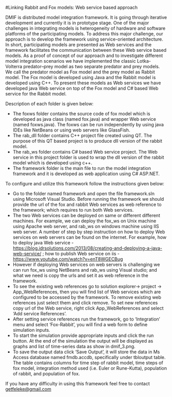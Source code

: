 #Linking Rabbit and Fox models: Web service based approach

DMIF is distributed model integration framework. It is going through iterative development and currently it is in prototype stage. One of the major challenges in integrating models is heterogeneity of hardware and software platforms of the participating models. To address this major challenge,  our approach is to  develop the framework using service-oriented architecture. In short, participating models are presented as Web services and the framework facilitates the communication between these Web service based models.
As a proof of concept of our approach and to investigate different model integration scenarios  we have implemented the classic Lotka-Volterra predator–prey model as two separate predator  and prey models. We call the predator model as Fox model and the prey model as Rabbit model. The Fox model is developed using Java and the Rabbit model is developed using C++. To present these models as Web services we have developed java Web service on top of the Fox model and C# based Web service for the Rabbit model.

Description of each folder is given below:
-	The foxws folder contains the source code of fox model which is developed as java class (named fox.java) and wrapper Web service (named foxws.java). The foxws can be run independently by using java IDEs like NetBeans or using web servers like GlassFish.
-	The rab_dll folder contains C++ project file created using QT. The purpose of this QT based project is to produce dll version of the rabbit model.
-	The rab_ws folder contains C# based Web service project. The Web service in this project folder is used to wrap the dll version of the rabbit model which is developed using c++.
-	The framework folder is the main file to run the model integration framework and it is developed as web application using C# ASP.NET.

To configure and utilize this framework follow the instructions given below:
-	Go to the folder named framework and open the file framework.sln using Microsoft Visual Studio. Before running the framework we should provide the url of the fox and rabbit Web services as web reference to the framework; which requires to run both Web services.
-	The two Web services can be deployed on same or different different machines. For example, we can deploy the fox_ws on Unix machine using  Apache web server, and rab_ws on windows machine using IIS web server. A number of step by step instruction on how to deploy Web services on web servers can be found on the internet. 
For example, how to deploy java Web service - https://blog.idrsolutions.com/2013/08/creating-and-deploying-a-java-web-service/ ; how to publish Web service on iis - https://www.youtube.com/watch?v=enT8WGECBug 
-	However if deploying  Web services on web servers is challenging we can run fox_ws using NetBeans and rab_ws using Visual studio; and what we need is copy the urls and set it as web reference in the framework.
-	 To see the existing web references go to solution explorer-> project -> App_WebReferences, then you will find list of Web services which are configured to be accessed by the framework. To remove existing web references just select them and click remove. To set new references copy url of the Web service, right click  App_WebReferences and select ‘Add service References’.
-	After setting service references run the framework, go to ‘Integration’ menu and select ‘Fox-Rabbit’, you will find a web form to define simulation inputs.
-	To start the simulation provide appropriate inputs and click the run button. At the end of the simulation the output will be displayed as graphs and list of time-series data as show in dmif_3.png.
-	To save the output data click ‘Save Output’, it will store the data in Ms Access database named fmdb.accdb, specifically under tbloutput table. The table contains columns for time step of rabbit model, time steps of fox model, integration method used (i.e. Euler or Rune-Kutta), population of rabbit, and population of fox.

If you have any difficulty in using this framework feel free to contact getfeleke@gmail.com
